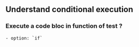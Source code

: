 ## Understand conditional execution


### Execute a code bloc in function of test ?

	- option: `if`

